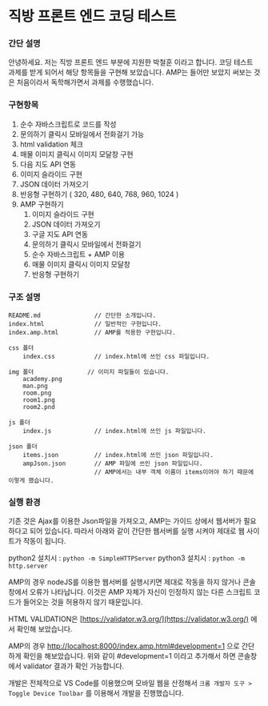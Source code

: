 # 직방 프론트 엔드 코딩 테스트



### 간단 설명

안녕하세요. 저는 직방 프론트 엔드 부분에 지원한 박철훈 이라고 합니다.
코딩 테스트 과제를 받게 되어서 해당 항목들을 구현해 보았습니다.
AMP는 들어만 보았지 써보는 것은 처음이라서 독학해가면서 과제를 수행했습니다.



### 구현항목

1. 순수 자바스크립트로 코드를 작성
2. 문의하기 클릭시 모바일에서 전화걸기 가능
3. html validation 체크
4. 매물 이미지 클릭시 이미지 모달창 구현
5. 다음 지도 API 연동
6. 이미지 슬라이드 구현
7. JSON 데이터 가져오기
8. 반응형 구현하기 ( 320, 480, 640, 768, 960, 1024 )
9. AMP 구현하기
    1. 이미지 슬라이드 구현
    2. JSON 데이터 가져오기
    3. 구글 지도 API 연동
    4. 문의하기 클릭시 모바일에서 전화걸기
    5. 순수 자바스크립트 + AMP 이용
    6. 매물 이미지 클릭시 이미지 모달창
    7. 반응형 구현하기



### 구조 설명

```
README.md               // 간단한 소개입니다.
index.html              // 일반적인 구현입니다.
index.amp.html          // AMP를 적용한 구현입니다.

css 폴더
    index.css           // index.html에 쓰인 css 파일입니다.

img 폴더				 // 이미지 파일들이 있습니다.
	academy.png
	man.png
	room.png
	room1.png
	room2.pnd

js 폴더
    index.js            // index.html에 쓰인 js 파일입니다.

json 폴더
    items.json          // index.html에 쓰인 json 파일입니다.
    ampJson.json        // AMP 파일에 쓰인 json 파일입니다. 
                        // AMP에서는 내부 객체 이름이 items이어야 하기 때문에 이렇게 했습니다.
```



### 실행 환경

기존 것은 Ajax를 이용한 Json파일을 가져오고, AMP는 가이드 상에서 웹서버가 필요하다고 되어 있습니다. 
따라서 아래와 같이 간단한 웹서버를 실행 시켜야 제대로 웹 사이트가 작동이 됩니다.  

python2 설치시 : ```python -m SimpleHTTPServer``` 
python3 설치시 : ```python -m http.server```

AMP의 경우 nodeJS를 이용한 웹서버를 실행시키면 제대로 작동을 하지 않거나 콘솔창에서 오류가 나타납니다. 
이것은 AMP 자체가 자신이 인정하지 않는 다른  스크립트 코드가 들어오는 것을 허용하지 않기 때문입니다.  

HTML VALIDATION은 [https://validator.w3.org/](https://validator.w3.org/) 에서 확인해 보았습니다.  

AMP의 경우 [http://localhost:8000/index.amp.html#development=1](http://localhost:8000/index.amp.html#development=1) 으로 간단하게 확인을 해보았습니다. 
위와 같이 #development=1 이라고 추가해서 하면 콘솔창에서 validator 결과가 확인 가능합니다.  

개발은 전체적으로 VS Code를 이용했으며 모바일 웹을 산정해서 ```크롬 개발자 도구 > Toggle Device Toolbar``` 를 이용해서 개발을 진행했습니다.

